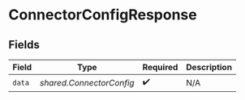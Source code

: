 # ConnectorConfigResponse


## Fields

| Field                    | Type                     | Required                 | Description              |
| ------------------------ | ------------------------ | ------------------------ | ------------------------ |
| `data`                   | *shared.ConnectorConfig* | :heavy_check_mark:       | N/A                      |